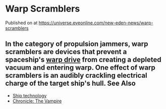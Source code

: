 # Warp Scramblers
Published on  at https://universe.eveonline.com/new-eden-news/warp-scramblers

In the category of propulsion jammers, **warp scramblers** are devices that prevent a spaceship's [warp drive](7o1BhmhKqoA32WfmkW8Yqt) from creating a depleted vacuum and entering warp.
One effect of warp scramblers is an audibly crackling electrical charge of the target ship's hull.
See Also
--------

-   [Ship technology](48m1MzBSlszXi5as24fECM)
-   [Chronicle: The Vampire](3XdRJmawgI9TZxQDm8NVSI)
